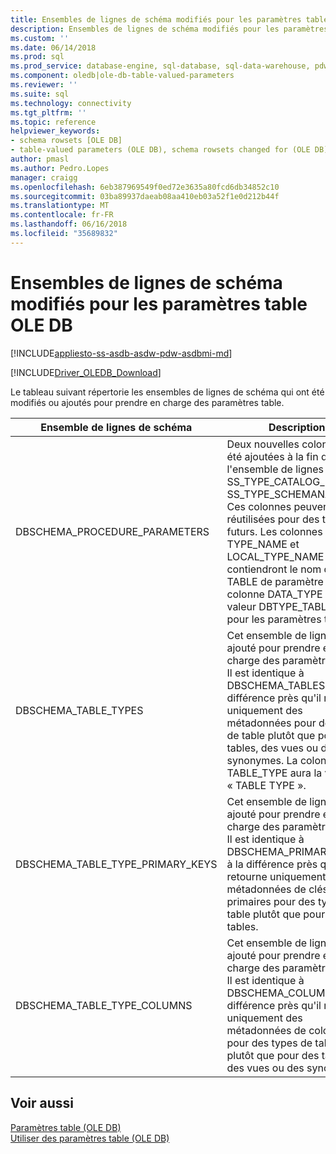 ```yaml
---
title: Ensembles de lignes de schéma modifiés pour les paramètres table OLE DB | Documents Microsoft
description: Ensembles de lignes de schéma modifiés pour les paramètres de OLE DB Table-Valued
ms.custom: ''
ms.date: 06/14/2018
ms.prod: sql
ms.prod_service: database-engine, sql-database, sql-data-warehouse, pdw
ms.component: oledb|ole-db-table-valued-parameters
ms.reviewer: ''
ms.suite: sql
ms.technology: connectivity
ms.tgt_pltfrm: ''
ms.topic: reference
helpviewer_keywords:
- schema rowsets [OLE DB]
- table-valued parameters (OLE DB), schema rowsets changed for (OLE DB)
author: pmasl
ms.author: Pedro.Lopes
manager: craigg
ms.openlocfilehash: 6eb387969549f0ed72e3635a80fcd6db34852c10
ms.sourcegitcommit: 03ba89937daeab08aa410eb03a52f1e0d212b44f
ms.translationtype: MT
ms.contentlocale: fr-FR
ms.lasthandoff: 06/16/2018
ms.locfileid: "35689832"
---
```

# <a name="schema-rowsets-changed-for-ole-db-table-valued-parameters"></a>Ensembles de lignes de schéma modifiés pour les paramètres table OLE DB
[!INCLUDE[appliesto-ss-asdb-asdw-pdw-asdbmi-md](../../../includes/appliesto-ss-asdb-asdw-pdw-asdbmi-md.md)]

[!INCLUDE[Driver_OLEDB_Download](../../../includes/driver_oledb_download.md)]

  Le tableau suivant répertorie les ensembles de lignes de schéma qui ont été modifiés ou ajoutés pour prendre en charge des paramètres table.  
  
|Ensemble de lignes de schéma|Description|  
|-------------------|-----------------|  
|DBSCHEMA_PROCEDURE_PARAMETERS|Deux nouvelles colonnes ont été ajoutées à la fin de l'ensemble de lignes nommé SS_TYPE_CATALOG_NAME et SS_TYPE_SCHEMANAME. Ces colonnes peuvent être réutilisées pour des types futurs. Les colonnes TYPE_NAME et LOCAL_TYPE_NAME contiendront le nom du type TABLE de paramètre table. La colonne DATA_TYPE aura la valeur DBTYPE_TABLE = 143 pour les paramètres table.|  
|DBSCHEMA_TABLE_TYPES|Cet ensemble de lignes a été ajouté pour prendre en charge des paramètres table. Il est identique à DBSCHEMA_TABLES, à la différence près qu'il retourne uniquement des métadonnées pour des types de table plutôt que pour des tables, des vues ou des synonymes. La colonne TABLE_TYPE aura la valeur « TABLE TYPE ».|  
|DBSCHEMA_TABLE_TYPE_PRIMARY_KEYS|Cet ensemble de lignes a été ajouté pour prendre en charge des paramètres table. Il est identique à DBSCHEMA_PRIMARY_KEYS, à la différence près qu'il retourne uniquement des métadonnées de clés primaires pour des types de table plutôt que pour des tables.|  
|DBSCHEMA_TABLE_TYPE_COLUMNS|Cet ensemble de lignes a été ajouté pour prendre en charge des paramètres table. Il est identique à DBSCHEMA_COLUMNS, à la différence près qu'il retourne uniquement des métadonnées de colonne pour des types de table plutôt que pour des tables, des vues ou des synonymes.|  
  
## <a name="see-also"></a>Voir aussi  
 [Paramètres table &#40;OLE DB&#41;](../../oledb/ole-db-table-valued-parameters/table-valued-parameters-ole-db.md)   
 [Utiliser des paramètres table &#40;OLE DB&#41;](../../oledb/ole-db-how-to/use-table-valued-parameters-ole-db.md)  
  
  
